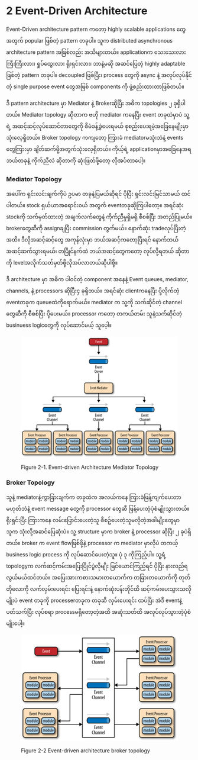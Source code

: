 # 2 Event-Driven Architecture

Event-Driven architecture pattern ကတော့ highly scalable applications တွေအတွက် popular ဖြစ်တဲ့ pattern တခုပါ။ သူက distributed asynchronous architecture pattern အဖြစ်လည်း အသိများတယ်။ applicationက သေးသေးလား ကြီးကြီးလား၊ ရှုပ်ထွေးလား ရိုးရှင်းလား၊ ဘာနဲ့မဆို အဆင်ပြေတဲ့ highly adaptable ဖြစ်တဲ့ pattern တခုပါ။  decoupled ဖြစ်ပြီး၊ process တွေကို async နဲ့ အလုပ်လုပ်နိုင်တဲ့ single purpose event တွေအဖြစ်  components ကို ဖွဲ့စည်းထားတာဖြစ်တယ်။&#x20;

ဒီ pattern architecture မှာ Mediator နဲ့ Brokerဆိုပြီး အဓိက topologies ၂ ခုရှိပါတယ်။ Mediator topology ဆိုတာက ဗဟို mediator ကနေပြီး event တခုထဲမှာပဲ သူ့ရဲ့ အဆင့်ဆင့်လုပ်ဆောင်တာတွေကို စီမံခန့်ခွဲပေးရမယ် စုစည်းပေးရမဲ့အခြေနေမျိုးမှာသုံးလေ့ရှိတယ်။ Broker topology ကကျတော့ ကြားခံ mediatorမသုံးဘဲနဲ့ events တွေကြားမှာ ချိတ်ဆက်ဖို့အတွက်သုံးလေ့ရှိတယ်။ ကိုယ့်ရဲ့ applicationမှာအခြေနေအရ ဘယ်တခုနဲ့ ကိုက်ညီလဲ ဆိုတာကို ဆုံးဖြတ်ဖို့တော့ လိုအပ်တာပေါ့။&#x20;

### Mediator Topology&#x20;

အပေါ်က ရှင်းလင်းချက်ကိုပဲ ဥပမာ တခုနဲ့ပြမယ်ဆိုရင် ပိုပြီး ရှင်းလင်းမြင်သာမယ် ထင်ပါတယ်။ stock ရှယ်ယာအရောင်း၀ယ် အတွက် eventတခုဆိုကြပါတော့။ အရင်ဆုံး stockကို သက်မှတ်ထားတဲ့ အချက်လက်တွေနဲ့ ကိုက်ညီမှုရှိမရှိ စီစစ်ပြီး အတည်ပြုမယ်။ brokerတွေဆီကို assignချပြီး commission တွက်မယ်။ နောက်ဆုံး tradeလုပ်ပြီးတဲ့အထိ။ ဒီလိုအဆင့်ဆင့်တွေ အကုန်လုံးမှာ ဘယ်အဆင့်ကတော့ပြီးရင် နောက်ဘယ်အဆင့်ဆက်သွားရမယ်၊ တပြိုင်နက်ထဲ ဘယ်အဆင့်တွေကတော့ လုပ်လို့ရတယ် ဆိုတာကို levelအလိုက်သတ်မှတ်ဖို့လိုအပ်လာတယ်ဆိုပါစို့။&#x20;

ဒီ architecture မှာ အဓိက ပါ၀င်တဲ့ component အနေနဲ့ Event queues, mediator, channels, နဲ့ processors ဆိုပြီး၄ ခုရှိတယ်။ အရင်ဆုံး clientကနေပြီး ပို့လိုက်တဲ့ eventတခုက queueထဲကိုရောက်မယ်။ mediator က သူ့ကို သက်ဆိုင်တဲ့ channel တွေဆီကို စီစစ်ပြီး ပို့ပေးမယ်။ processor ကတော့ တကယ်တမ်း သူနဲ့သက်ဆိုင်တဲ့ businuess logicတွေကို လုပ်ဆောင်မယ့် သူပေ့ါ။&#x20;

<figure><img src=".gitbook/assets/image.png" alt=""><figcaption><p>Figure 2-1. Event-driven Architecture Mediator Topology</p></figcaption></figure>

### Broker Topology

သူနဲ့ mediatorနဲ့ကွာခြားချက်က တခုထဲက အလယ်ကနေ ကြားခံဖြန့်ကျက်ပေးတာမဟုတ်ဘဲနဲ့ event message တွေကို processor တွေဆီ ဖြန့်ပေးတဲ့ပုံစံမျိုးသွားတယ်။  ရိုးရှင်းပြီး ကြားကနေ လမ်းပြောင်းပေးတဲ့သူ စီစဥ်ပေးတဲ့သူမလိုတဲ့အခါမျိုးတွေမှာ သူက သုံးလို့အဆင်ပြေဆုံးပဲ။ သူ့ structure မှာက broker နဲ့ processor ဆိုပြီး ၂ ခုပဲရှိတယ်။ broker က event flowဖြစ်ဖို့နဲ့  processor က mediator မှာလိုပဲ တကယ့် business logic process ကို လုပ်ဆောင်ပေးတဲ့သူ။ ပုံ ၃ ကိုကြည့်ပါ။ သူ့ရဲ့ topologyက လက်ဆင့်ကမ်းအပြေးပြိုင်ပွဲလိုမျိုး မြင်ယောင်ကြည့်ရင် ပိုပြီး နားလည်ရလွယ်မယ်ထင်တယ်။ အပြေးအားကစားသမားတယောက်က တခြားတယောက်ကို တုတ်တိုလေးကို လက်လှမ်းပေးရင်း ပြေးရင်းနဲ့ နောက်ဆုံးပန်းတိုင်ထိ ဆင့်ကမ်းပေးသွားသလိုမျိုးပဲ event တခုကို processerတခုက တခုဆီ လှမ်းပေးရင်း ထပ်ပြီး အဲဒီ eventနဲ့ ပတ်သက်ပြီး လုပ်စရာ processမရှိတော့တဲ့အထိ အဆုံးသတ်ထိ အလုပ်လုပ်သွားတဲ့ပုံစံမျိုးပေါ့။

<figure><img src=".gitbook/assets/image (2) (1).png" alt=""><figcaption><p>Figure 2-2 Event-driven architecture broker topology</p></figcaption></figure>



